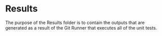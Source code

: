 # Results
The purpose of the Results folder is to contain the outputs that are generated as a result of the Git Runner that executes all of the unit tests.